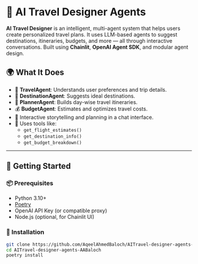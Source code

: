 # 🧳 AI Travel Designer Agents

**AI Travel Designer** is an intelligent, multi-agent system that helps users create personalized travel plans. It uses LLM-based agents to suggest destinations, itineraries, budgets, and more — all through interactive conversations. Built using **Chainlit**, **OpenAI Agent SDK**, and modular agent design.

## 🌍 What It Does

- 🧠 **TravelAgent**: Understands user preferences and trip details.
- 📍 **DestinationAgent**: Suggests ideal destinations.
- 📅 **PlannerAgent**: Builds day-wise travel itineraries.
- 💰 **BudgetAgent**: Estimates and optimizes travel costs.
- 💬 Interactive storytelling and planning in a chat interface.
- 🔧 Uses tools like:
  - `get_flight_estimates()`
  - `get_destination_info()`
  - `get_budget_breakdown()`

---

## 🚀 Getting Started

### 📦 Prerequisites

- Python 3.10+
- [Poetry](https://python-poetry.org/docs/#installation)
- OpenAI API Key (or compatible proxy)
- Node.js (optional, for Chainlit UI)

### 🔧 Installation

```bash
git clone https://github.com/AqeelAhmedBaloch/AITravel-designer-agents-AABaloch.git
cd AITravel-designer-agents-AABaloch
poetry install
